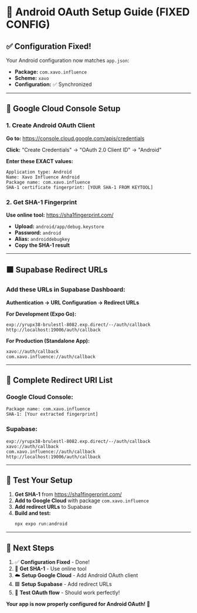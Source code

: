 # 🔧 **Android OAuth Setup Guide (FIXED CONFIG)**

## ✅ **Configuration Fixed!**

Your Android configuration now matches `app.json`:
- **Package:** `com.xavo.influence`
- **Scheme:** `xavo`
- **Configuration:** ✅ Synchronized

---

## 🔗 **Google Cloud Console Setup**

### **1. Create Android OAuth Client**

**Go to:** https://console.cloud.google.com/apis/credentials

**Click:** "Create Credentials" → "OAuth 2.0 Client ID" → "Android"

**Enter these EXACT values:**

```
Application type: Android
Name: Xavo Influence Android
Package name: com.xavo.influence
SHA-1 certificate fingerprint: [YOUR SHA-1 FROM KEYTOOL]
```

### **2. Get SHA-1 Fingerprint**

**Use online tool:** https://sha1fingerprint.com/
- **Upload:** `android/app/debug.keystore`
- **Password:** `android`
- **Alias:** `androiddebugkey`
- **Copy the SHA-1 result**

---

## 🟩 **Supabase Redirect URLs**

### **Add these URLs in Supabase Dashboard:**

**Authentication → URL Configuration → Redirect URLs**

**For Development (Expo Go):**
```
exp://yrupx38-brulestl-8082.exp.direct/--/auth/callback
http://localhost:19006/auth/callback
```

**For Production (Standalone App):**
```
xavo://auth/callback
com.xavo.influence://auth/callback
```

---

## 🎯 **Complete Redirect URI List**

### **Google Cloud Console:**
```
Package name: com.xavo.influence
SHA-1: [Your extracted fingerprint]
```

### **Supabase:**
```
exp://yrupx38-brulestl-8082.exp.direct/--/auth/callback
xavo://auth/callback
com.xavo.influence://auth/callback
http://localhost:19006/auth/callback
```

---

## 🧪 **Test Your Setup**

1. **Get SHA-1** from https://sha1fingerprint.com/
2. **Add to Google Cloud** with package `com.xavo.influence`
3. **Add redirect URLs** to Supabase
4. **Build and test:**
   ```bash
   npx expo run:android
   ```

---

## 🚀 **Next Steps**

1. ✅ **Configuration Fixed** - Done!
2. 🔑 **Get SHA-1** - Use online tool
3. ☁️ **Setup Google Cloud** - Add Android OAuth client
4. 🟩 **Setup Supabase** - Add redirect URLs
5. 🧪 **Test OAuth flow** - Should work perfectly!

**Your app is now properly configured for Android OAuth! 🎉** 